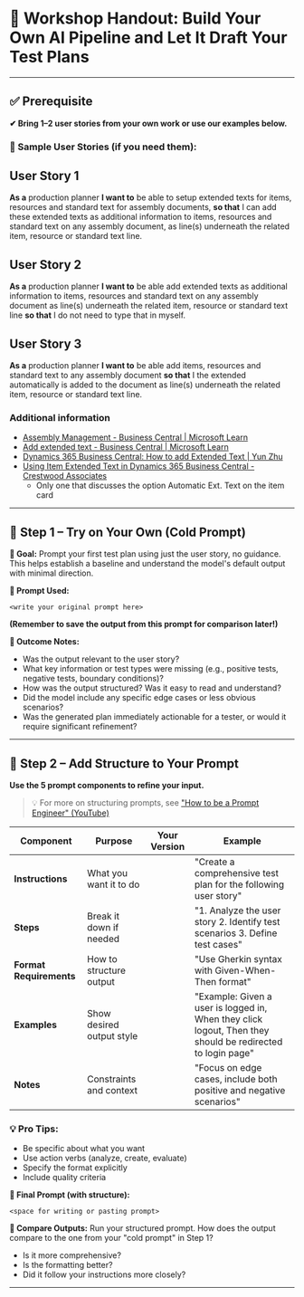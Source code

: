 # 🧠 Workshop Handout: Build Your Own AI Pipeline and Let It Draft Your Test Plans

---

## ✅ Prerequisite
**✔ Bring 1–2 user stories from your own work or use our examples below.**

### 📌 Sample User Stories (if you need them):
## User Story 1
  **As a** production planner **I want to** be able to setup extended texts for items, resources and standard text for assembly documents, **so that** I can add these extended texts as additional information to items, resources and standard text on any assembly document, as line(s) underneath the related item, resource or standard text line.

## User Story 2
  **As a** production planner **I want to** be able add extended texts as additional information to items, resources and standard text on any assembly document as line(s) underneath the related item, resource or standard text line **so that** I do not need to type that in myself.

## User Story 3
  **As a** production planner **I want to** be able add items, resources and standard text to any assembly document **so that** I the extended automatically is added to the document as line(s) underneath the related item, resource or standard text line.

### Additional information
- [Assembly Management - Business Central | Microsoft Learn](https://learn.microsoft.com/en-us/dynamics365/business-central/assembly-assemble-items)
- [Add extended text - Business Central | Microsoft Learn](https://learn.microsoft.com/en-us/dynamics365/business-central/ui-how-define-ext-text)
- [Dynamics 365 Business Central: How to add Extended Text | Yun Zhu](https://yzhums.com/13060/)
- [Using Item Extended Text in Dynamics 365 Business Central - Crestwood Associates](https://www.crestwood.com/blog/using-item-extended-text-in-dynamics-365-business-central/)
  - Only one that discusses the option Automatic Ext. Text on the item card 

---

## 🏁 Step 1 – Try on Your Own (Cold Prompt)
**🎯 Goal:** Prompt your first test plan using just the user story, no guidance. This helps establish a baseline and understand the model's default output with minimal direction.

**📝 Prompt Used:**
```
<write your original prompt here>
```
**(Remember to save the output from this prompt for comparison later!)**

**🧪 Outcome Notes:**
- Was the output relevant to the user story?
- What key information or test types were missing (e.g., positive tests, negative tests, boundary conditions)?
- How was the output structured? Was it easy to read and understand?
- Did the model include any specific edge cases or less obvious scenarios?
- Was the generated plan immediately actionable for a tester, or would it require significant refinement?

---

## 🧱 Step 2 – Add Structure to Your Prompt
**Use the 5 prompt components to refine your input.**

> 💡 For more on structuring prompts, see ["How to be a Prompt Engineer" (YouTube)](https://www.youtube.com/watch?v=q8xpDwjyNLY)

| Component            | Purpose | Your Version | Example |
|---------------------|---------|--------------|---------|
| **Instructions**     | What you want it to do | | "Create a comprehensive test plan for the following user story" |
| **Steps**            | Break it down if needed | | "1. Analyze the user story 2. Identify test scenarios 3. Define test cases" |
| **Format Requirements** | How to structure output | | "Use Gherkin syntax with Given-When-Then format" |
| **Examples**         | Show desired output style | | "Example: Given a user is logged in, When they click logout, Then they should be redirected to login page" |
| **Notes**            | Constraints and context | | "Focus on edge cases, include both positive and negative scenarios" |

### 💡 Pro Tips:
- Be specific about what you want
- Use action verbs (analyze, create, evaluate)
- Specify the format explicitly
- Include quality criteria

**📝 Final Prompt (with structure):**
```
<space for writing or pasting prompt>
```

**🔄 Compare Outputs:**
Run your structured prompt. How does the output compare to the one from your "cold prompt" in Step 1?
- Is it more comprehensive?
- Is the formatting better?
- Did it follow your instructions more closely?

---

